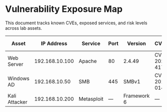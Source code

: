 # Vulnerability Exposure Map

This document tracks known CVEs, exposed services, and risk levels across lab assets.

| Asset        | IP Address     | Service     | Port | Version     | CVE(s)       | Risk Level |
|--------------|----------------|-------------|------|-------------|--------------|------------|
| Web Server   | 192.168.10.100 | Apache      | 80   | 2.4.49      | CVE-2021-41773 | High       |
| Windows AD   | 192.168.10.50  | SMB         | 445  | SMBv1       | CVE-2017-0144 | High       |
| Kali Attacker| 192.168.10.200 | Metasploit  | —    | Framework 6 | —            | N/A        |
